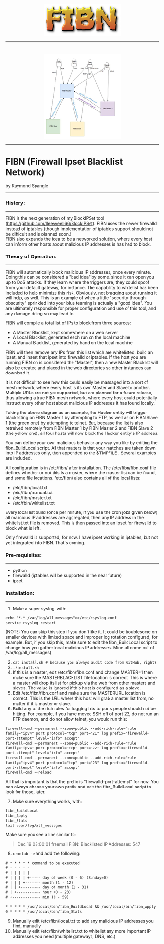 <link rel="stylesheet" type="text/css" href="css/github.css">

<h1 align="center">
  <img src="images/fibn_logo.png" alt="FIBN Logo" width="50%" align="middle">
</h1>

--------------------------------------------

<h1 align="center">
  <img src="images/fibn_diagram.jpg" alt="FIBN Diagram" width="50%" align="middle">
</h1>

--------------------------------------------

# FIBN (Firewall Ipset Blacklist Network)
by Raymond Spangle

---------------------------------------------

### History:
- - - - - - 

FIBN is the next generation of my BlockIPSet tool (https://github.com/lleevveell66/BlockIPSet).  FIBN uses the newer 
firewalld instead of iptables (though implementation of iptables support should not be difficult and is planned soon.)  
FIBN also expands the idea to be a networked solution, where every host can inform other hosts about malicious IP
addresses is has had to block.

### Theory of Operation:
- - - - - - - - - - 

FIBN will automatically block malicious IP addresses, once every minute.  Doing this can be considered a "bad idea" by 
some, since it can open you up to DoS attacks.  If they learn where the triggers are, they could spoof from your default 
gateway, for instance.  The capability to whitelist has been included to help minimize this risk.  Obviously, not bragging 
about running it will help, as well.   This is an example of when a little "security-through-obscurity" sprinkled into 
your blue teaming is actually a "good idea".  You are ultimately responsible for proper configuration and use of this 
tool, and any damage doing so may lead to.

FIBN will compile a total list of IPs to block from three sources:
- A Master Blacklist, kept somewhere on a web server
- A Local Blacklist, generated each run on the local machine
- A Manual Blacklist, generated by hand on the local machine

FIBN will then remove any IPs from this list which are whitelisted, build an ipset, and insert that ipset into
firewalld or iptables.  If the host you are running FIBN on is considered the "Master", then a new Master Blacklist
will also be created and placed in the web directories so other instances can download it.

It is not difficult to see how this could easily be massaged into a sort of mesh network, where every host is its
own Master and Slave to another.  Multiple URLs are not yet supported, but are planned for a future release, thus 
allowing a true FIBN mesh network, where every host could potentially instruct every other host about malicious IP
addresses it has found locally.

Taking the above diagram as an example, the Hacker entity will trigger blacklisting on FIBN Master 1 by attempting to 
FTP, as well as on FIBN Slave 1 (the green one) by attempting to telnet.  But, because the list is also retreived remotely 
from FIBN Master 1 by FIBN Master 2 and FIBN Slave 2 (the yellow one), all four hosts will now block the Hacker entity's 
IP address.

You can define your own malicious behavior any way you like by editing the fibn_BuildLocal script.  All that matters is that 
your matches are taken down into IP addresses only, then appended to the $TMPFILE .  Several examples are included.

All configuration is in /etc/fibn/ after installation.  The /etc/fibn/fibn.conf file defines whether or not this is a master,
where the master list can be found, and some file locations.  /etc/fibn/ also contains all of the local lists:

- /etc/fibn/local.txt
- /etc/fibn/manual.txt
- /etc/fibn/master.txt
- /etc/fbin/whitelist.txt

Every local list build (once per minute, if you use the cron jobs given below) all malicious IP addresses are aggregated, 
then any IP address in the whitelist.txt file is removed.  This is then passed into an ipset for firewalld to block what is 
left.

Only firewalld is supported, for now.  I have ipset working in iptables, but not yet integrated into FIBN.  That's coming.


### Pre-requisites:
- - - - - - - -

- python
- firewalld (iptables will be supported in the near future)
- ipset


### Installation:
- - - - - - -

1) Make a super syslog, with:
```
echo "*.* /var/log/all_messages">>/etc/rsyslog.conf
service rsyslog restart
```
(NOTE: You can skip this step if you don't like it.  It could be troublesome on smaller devices with limited space 
and improper log rotation configured, for example.  But, if you skip this, make sure to edit the fibn_BuildLocal 
script to change how you gather local malicious IP addresses.  Mine all come out of /var/log/all_messages)

2) `cat install.sh # because you always audit code from GitHub, right?`
3) `./install.sh`
4) If this is a master, edit /etc/fibn/fibn.conf and change MASTER=1 then make sure the MASTERBLACKLIST file location is correct.
This is where a master will drop its list for pickup via the web from other masters and slaves.  The value is ignored if
this host is configured as a slave.
5) Edit /etc/fibn/fibn.conf and make sure the MASTERURL location is correct.  This is the URL where this host will grab a 
master list from, no matter if it is master or slave.
6) Build any of the rich rules for logging hits to ports people should not be hitting.  For example, if you have moved SSH
off of port 22, do not run an FTP daemon, and do not allow telnet, you would run this:

```
firewall-cmd --permanent --zone=public --add-rich-rule="rule family="ipv4" port protocol="tcp" port="21" log prefix="firewalld-port-attempt" level="info" accept"
firewall-cmd --permanent --zone=public --add-rich-rule="rule family="ipv4" port protocol="tcp" port="22" log prefix="firewalld-port-attempt" level="info" accept"
firewall-cmd --permanent --zone=public --add-rich-rule="rule family="ipv4" port protocol="tcp" port="23" log prefix="firewalld-port-attempt" level="info" accept"
firewall-cmd --reload
```
All that is important is that the prefix is "firewalld-port-attempt" for now.  You can always choose your own prefix and edit the
fibn_BuildLocal script to look for those, later.

7) Make sure everything works, with:

```
fibn_BuildLocal
fibn_Apply
fibn_Stats
tail /var/log/all_messages
```

Make sure you see a line similar to:

> Dec 19 08:00:01 freemail FIBN: Blacklisted IP Addresses: 547

8) `crontab -e` and add the following:

```
# * * * * * command to be executed
# - - - - -
# | | | | |
# | | | | +----- day of week (0 - 6) (Sunday=0)
# | | | +------- month (1 - 12)
# | | +--------- day of month (1 - 31)
# | +----------- hour (0 - 23)
# +------------- min (0 - 59)

* * * * * /usr/local/bin/fibn_BuildLocal && /usr/local/bin/fibn_Apply
0 * * * * /usr/local/bin/fibn_Stats
```

9) Manually edit /etc/fibn/local.txt to add any malicious IP addresses you find, manually
10) Manually edit /etc/fibn/whitelist.txt to whitelist any more important IP addresses you need (multiple gateways, DNS, etc.)


